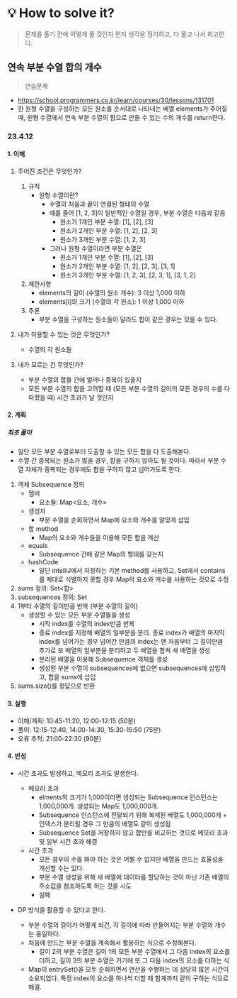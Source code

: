 # 💡 How to solve it?
> 문제를 풀기 전에 어떻게 풀 것인지 먼저 생각을 정리하고, 다 풀고 나서 회고한다.

## 연속 부분 수열 합의 개수

> 연습문제

- https://school.programmers.co.kr/learn/courses/30/lessons/131701
- 한 원형 수열을 구성하는 모든 원소를 순서대로 나타내는 배열 elements가 주어질 때,
  원형 수열에서 연속 부분 수열의 합으로 만들 수 있는 수의 개수를 return한다.

### 23.4.12

#### 1. 이해

1. 주어진 조건은 무엇인가?
   1. 규칙
      - 원형 수열이란?
        - 수열의 처음과 끝이 연결된 형태의 수열
        - 예를 들어 [1, 2, 3]이 일반적인 수열일 경우, 부분 수열은 다음과 같음
          - 원소가 1개인 부분 수열: [1], [2], [3]
          - 원소가 2개인 부분 수열: [1, 2], [2, 3]
          - 원소가 3개인 부분 수열: [1, 2, 3]
        - 그러나 원형 수열이라면 부분 수열은
          - 원소가 1개인 부분 수열: [1], [2], [3]
          - 원소가 2개인 부분 수열: [1, 2], [2, 3], [3, 1]
          - 원소가 3개인 부분 수열: [1, 2, 3], [2, 3, 1], [3, 1, 2]
   2. 제한사항
      - elements의 길이 (수열의 원소 개수): 3 이상 1,000 이하
      - elements[i]의 크기 (수열의 각 원소): 1 이상 1,000 이하
   3. 추론
      - 부분 수열을 구성하는 원소들이 달라도 합이 같은 경우는 있을 수 있다.

2. 내가 이용할 수 있는 것은 무엇인가?
   - 수열의 각 원소들

3. 내가 모르는 건 무엇인가?
   - 부분 수열의 합들 간에 얼마나 중복이 있을지
   - 모든 부분 수열의 합을 고려할 때 (모든 부분 수열의 길이의 모든 경우의 수를 다 따졌을 때)
     시간 초과가 날 것인지

#### 2. 계획

##### 최초 풀이

- 일단 모든 부분 수열로부터 도출할 수 있는 모든 합을 다 도출해본다.
- 수열 간 중복되는 원소가 많을 경우, 합을 구하지 않아도 될 것이다.
  따라서 부분 수열 자체가 중복되는 경우에도 합을 구하지 않고 넘어가도록 한다.

1. 객체 Subsequence 정의
   - 멤버
     - 요소들: Map<요소, 개수>
   - 생성자
     - 부분 수열을 순회하면서 Map에 요소와 개수를 알맞게 삽입
   - 합 method
     - Map의 요소와 개수들을 이용해 모든 합을 계산
   - equals
     - Subsequence 간에 같은 Map의 형태를 갖는지
   - hashCode
     - 일단 intelliJ에서 지정하는 기본 method를 사용하고,
       Set에서 contains를 제대로 식별하지 못할 경우 Map의 요소와 개수를 사용하는 것으로 수정
2. sums 정의: Set<합>
3. subsequences 정의: Set<Subsequence>
4. 1부터 수열의 길이만큼 반복 (부분 수열의 길이)
   - 생성할 수 있는 모든 부분 수열들을 생성
     - 시작 index를 수열의 index만큼 반복
     - 종료 index를 지정해 배열의 일부분을 분리.
       종료 index가 배열의 마지막 index를 넘어가는 경우
       넘어간 만큼의 index는 맨 처음부터 그 길이만큼 추가로 또 배열의 일부분을 분리하고
       두 배열을 합쳐 새 배열을 생성
     - 분리된 배열을 이용해 Subsequence 객체를 생성
     - 생성된 부분 수열이 subsequences에 없으면
       subsequences에 삽입하고, 합을 sums에 삽입
5. sums.size()를 정답으로 반환

#### 3. 실행

- 이해/계획: 10:45-11:20, 12:00-12:15 (50분)
- 풀이: 12:15-12:40, 14:00-14:30, 15:30-15:50 (75분)
- 오류 추적: 21:00-22:30 (90분)

#### 4. 반성

- 시간 초과도 발생하고, 메모리 초과도 발생한다.
  - 메모리 초과
    - elments의 크기가 1,000이라면 생성되는 Subsequence 인스턴스는 1,000,000개.
      생성되는 Map도 1,000,000개.
    - Subsequence 인스턴스에 전달되기 위해 복제된 배열도 1,000,000개
      \+ 인덱스가 분리될 경우 그 만큼의 배열도 같이 생성됨
    - Subsequence Set을 저장하지 않고 합만을 비교하는 것으로
      메모리 초과 및 일부 시간 초과 해결
  - 시간 초과
    - 모든 경우의 수를 봐야 하는 것은 어쩔 수 없지만
      배열을 만드는 효율성을 개선할 수는 있다.
    - 부분 수열 생성을 위해 새 배열에 데이터를 할당하는 것이 아닌
      기존 배열의 주소값을 참조하도록 하는 것을 시도
    - 실패

- DP 방식을 활용할 수 있다고 한다.
  - 부분 수열의 길이가 어떻게 되건, 각 길이에 따라 만들어지는 부분 수열의 개수는 동일하다.
  - 처음에 만드는 부분 수열을 계속해서 활용하는 식으로 수정해본다.
    - 길이 2의 부분 수열은 길이 1의 모든 부분 수열에서 그 다음 index의 요소를 더하고,
      길이 3의 부분 수열은 거기에 또 그 다음 index의 요소를 더하는 식
  - Map의 entrySet()을 모두 순회하면서 연산을 수행하는 데 상당히 많은 시간이 소요되었다.
    특정 index의 요소를 하나씩 더할 때 합계까지 같이 구하는 식으로 해결.
